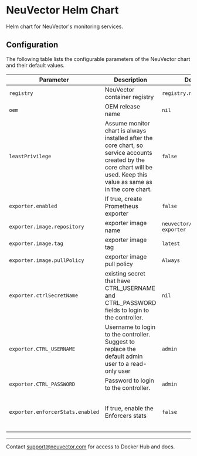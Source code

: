 # NeuVector Helm Chart

Helm chart for NeuVector's monitoring services.

## Configuration

The following table lists the configurable parameters of the NeuVector chart and their default values.

Parameter | Description | Default | Notes
--------- | ----------- | ------- | -----
`registry` | NeuVector container registry | `registry.neuvector.com` |
`oem` | OEM release name | `nil` |
`leastPrivilege` | Assume monitor chart is always installed after the core chart, so service accounts created by the core chart will be used. Keep this value as same as in the core chart. | `false` |
`exporter.enabled` | If true, create Prometheus exporter | `false` |
`exporter.image.repository` | exporter image name | `neuvector/prometheus-exporter` |
`exporter.image.tag` | exporter image tag | `latest` |
`exporter.image.pullPolicy` | exporter image pull  policy | `Always` |
`exporter.ctrlSecretName` | existing secret that have CTRL_USERNAME and CTRL_PASSWORD fields to login to the controller.  | `nil` | if parameter exists then `exporter.CTRL_USERNAME` & `exporter.CTRL_PASSWORD` will be skipped
`exporter.CTRL_USERNAME` | Username to login to the controller. Suggest to replace the default admin user to a read-only user | `admin` |
`exporter.CTRL_PASSWORD` | Password to login to the controller. | `admin` |
`exporter.enforcerStats.enabled` | If true, enable the Enforcers stats | `false` | For the performance reason, by default the exporter does NOT pull CPU/memory usage from enforcers.
---
Contact <support@neuvector.com> for access to Docker Hub and docs.

